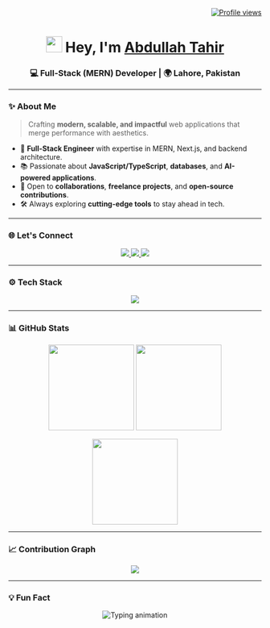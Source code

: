 <!-- Profile Views -->
<p align="right">
  <a href="https://github.com/Abduullaahh">
    <img src="https://komarev.com/ghpvc/?username=Abduullaahh&style=for-the-badge&color=0e75b6" alt="Profile views" />
  </a>
</p>

<!-- Animated Greeting -->
<h1 align="center">
  <img src="https://media.giphy.com/media/hvRJCLFzcasrR4ia7z/giphy.gif" width="32"> 
  Hey, I'm <a href="https://github.com/Abduullaahh" target="_blank">Abdullah Tahir</a>
</h1>
<h3 align="center">💻 Full-Stack (MERN) Developer | 🌍 Lahore, Pakistan</h3>

---

### ✨ About Me
> Crafting **modern, scalable, and impactful** web applications that merge performance with aesthetics.

- 🚀 **Full-Stack Engineer** with expertise in MERN, Next.js, and backend architecture.  
- 📚 Passionate about **JavaScript/TypeScript**, **databases**, and **AI-powered applications**.  
- 🤝 Open to **collaborations**, **freelance projects**, and **open-source contributions**.  
- 🛠 Always exploring **cutting-edge tools** to stay ahead in tech.

---

### 🌐 Let's Connect
<p align="center">
  <a href="https://www.linkedin.com/in/abdullah-tahirrr/" target="_blank">
    <img src="https://img.shields.io/badge/LinkedIn-0A66C2.svg?&style=for-the-badge&logo=linkedin&logoColor=white"/>
  </a>
  <a href="mailto:hafizabdullahtahir@gmail.com">
    <img src="https://img.shields.io/badge/Gmail-EA4335.svg?&style=for-the-badge&logo=gmail&logoColor=white"/>
  </a>
  <a href="https://github.com/Abduullaahh">
    <img src="https://img.shields.io/badge/GitHub-181717.svg?&style=for-the-badge&logo=github&logoColor=white"/>
  </a>
</p>

---

### ⚙️ Tech Stack
<p align="center">
  <img src="https://skillicons.dev/icons?i=react,nextjs,nodejs,express,graphql,js,ts,html,css,bootstrap,tailwind,materialui,git,github,python,c,cpp,mongodb,mysql,postgres,sqlite,ubuntu&perline=9" />
</p>

---

### 📊 GitHub Stats
<p align="center">
  <img src="https://github-readme-stats.vercel.app/api?username=Abduullaahh&show_icons=true&theme=radical&hide_border=true" height="170" />
  <img src="https://github-readme-stats.vercel.app/api/top-langs/?username=Abduullaahh&layout=compact&theme=radical&hide_border=true" height="170" />
</p>

<p align="center">
  <img src="https://github-readme-streak-stats.herokuapp.com/?user=Abduullaahh&theme=radical&hide_border=true" height="170" />
</p>

---

### 📈 Contribution Graph
<p align="center">
  <img src="https://github-readme-activity-graph.vercel.app/graph?username=Abduullaahh&theme=react-dark&hide_border=true&area=true" />
</p>

---

### 💡 Fun Fact
<p align="center">
  <img src="https://readme-typing-svg.herokuapp.com?font=Fira+Code&size=24&duration=4000&pause=1000&color=F78DA7&center=true&vCenter=true&width=500&lines=Building+cool+stuff+since+day+one;Code.+Create.+Innovate.;Always+Learning+%26+Evolving" alt="Typing animation" />
</p>
